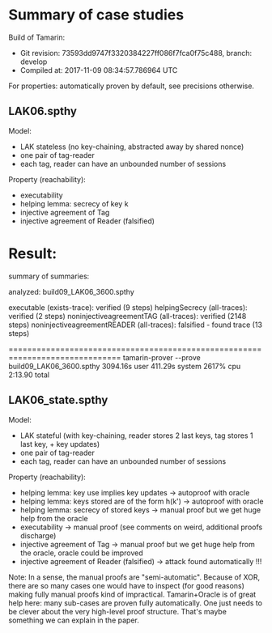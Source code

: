 # Summary of case studies

Build of Tamarin:
 - Git revision: 73593dd9747f3320384227ff086f7fca0f75c488, branch: develop
 - Compiled at: 2017-11-09 08:34:57.786964 UTC

For properties: automatically proven  by default, see precisions otherwise.

## LAK06.spthy
Model:
 - LAK stateless (no key-chaining, abstracted away by shared nonce)
 - one pair of tag-reader
 - each tag, reader can have an unbounded number of sessions

Property (reachability):
 - executability
 - helping lemma: secrecy of key k
 - injective agreement of Tag
 - injective agreement of Reader (falsified)
 
 Result:
 ==============================================================================
 summary of summaries:
 
 analyzed: build09_LAK06_3600.spthy
 
   executable (exists-trace): verified (9 steps)
   helpingSecrecy (all-traces): verified (2 steps)
   noninjectiveagreementTAG (all-traces): verified (2148 steps)
   noninjectiveagreementREADER (all-traces): falsified - found trace (13 steps)
		 
 ==============================================================================
tamarin-prover --prove build09_LAK06_3600.spthy  3094.16s user 411.29s system 2617% cpu 2:13.90 total
		 

## LAK06_state.spthy
Model:
 - LAK stateful (with key-chaining, reader stores 2 last keys, tag stores 1 last key, + key updates)
 - one pair of tag-reader
 - each tag, reader can have an unbounded number of sessions

Property (reachability):
 - helping lemma: key use implies key updates -> autoproof with oracle
 - helping lemma: keys stored are of the form h(k') -> autoproof with oracle
 - helping lemma: secrecy of stored keys -> manual proof but we get huge help from the oracle
 - executability -> manual proof (see comments on weird, additional proofs discharge)
 - injective agreement of Tag -> manual proof but we get huge help from the oracle, oracle could be improved
 - injective agreement of Reader (falsified) -> attack found automatically !!!

Note:
In a sense, the manual proofs are "semi-automatic".
Because of XOR, there are so many cases one would have to inspect (for good reasons) making fully manual proofs kind of impractical. Tamarin+Oracle is of great help here: many sub-cases are proven fully automatically. One just needs to be clever about the very high-level proof structure. That's maybe something we can explain in the paper.
